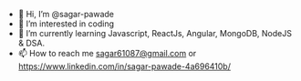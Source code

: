- 👋 Hi, I’m @sagar-pawade
- 👀 I’m interested in coding
- 🌱 I’m currently learning Javascript, ReactJs, Angular, MongoDB, NodeJS & DSA.
- 📫 How to reach me sagar61087@gmail.com or https://www.linkedin.com/in/sagar-pawade-4a696410b/

<!---
sagar-pawade/sagar-pawade is a ✨ special ✨ repository because its `README.md` (this file) appears on your GitHub profile.
You can click the Preview link to take a look at your changes.
--->
